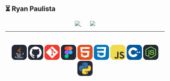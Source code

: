## ⏳ Ryan Paulista

<center>
<a href="https://github.com/anuraghazra/github-readme-stats">
  <img height=150 src="https://github-readme-stats.vercel.app/api?username=ryanpaulista&show_icons=true&hide=prs,stars&theme=radical" />
  <img height=150 src="https://github-readme-stats.vercel.app/api/top-langs/?username=ryanpaulista&layout=compact&theme=radical" style="padding-left: 2em"/>
</a>

---

<div style="padding-top: 2em">
<img src="./icons/Java-Dark.svg" width="48">
<img src="./icons/Github-Dark.svg" width="48">
<img src="./icons/Git.svg" width="48">
<img src="./icons/Figma-Dark.svg" width="48">
<img src="./icons/HTML.svg" width="48">
<img src="./icons/CSS.svg" width="48">
<img src="./icons/JavaScript.svg" width="48">
<img src="./icons/CPP.svg" width="48">
<img src="./icons/NodeJS-Dark.svg" width="48">
<img src="./icons/Python-Dark.svg" width="48">
<div>
</center>
